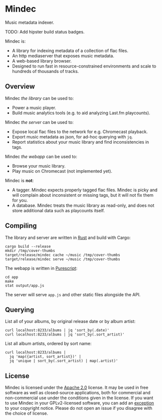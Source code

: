 # Mindec

Music metadata indexer.

TODO: Add hipster build status badges.

Mindec is:

 * A library for indexing metadata of a collection of flac files.
 * An http mediaserver that exposes music metadata.
 * A web-based library browser.
 * Designed to run fast in resource-constrained environments
   and scale to hundreds of thousands of tracks.

## Overview

Mindec *the library* can be used to:

 * Power a music player.
 * Build music analytics tools (e.g. to aid analyzing Last.fm playcounts).

Mindec *the server* can be used to:

 * Expose local flac files to the network for e.g. Chromecast playback.
 * Export music metadata as json, for ad-hoc querying with `jq`.
 * Report statistics about your music library and find inconsistencies in tags.

Mindec *the webapp* can be used to:

 * Browse your music library.
 * Play music on Chromecast (not implemented yet).

Mindec is **not**:

 * A tagger. Mindec expects properly tagged flac files. Mindec is picky and
   will complain about inconsistent or missing tags, but it will not fix them
   for you.
 * A database. Mindec treats the music library as read-only, and does not store
   additional data such as playcounts itself.

## Compiling

The library and server are written in [Rust][rust] and build with Cargo:

    cargo build --release
    mkdir /tmp/cover-thumbs
    target/release/mindec cache ~/music /tmp/cover-thumbs
    target/release/mindec serve ~/music /tmp/cover-thumbs

The webapp is written in [Purescript][purescript]:

    cd app
    make
    stat output/app.js

The server will serve `app.js` and other static files alongside the API.

## Querying

List all of your albums, by original release date or by album artist:

    curl localhost:8233/albums | jq 'sort_by(.date)'
    curl localhost:8233/albums | jq 'sort_by(.sort_artist)'

List all album artists, ordered by sort name:

    curl localhost:8233/albums |
      jq 'map({artist, sort_artist})' |
      jq 'unique | sort_by(.sort_artist) | map(.artist)'

## License

Mindec is licensed under the [Apache 2.0][apache2] license. It may be used in
free software as well as closed-source applications, both for commercial and
non-commercial use under the conditions given in the license. If you want to
use Mindec in your GPLv2-licensed software, you can add an [exception][except]
to your copyright notice. Please do not open an issue if you disagree with the
choice of license.

[rust]:       https://rust-lang.org
[purescript]: http://www.purescript.org/
[apache2]:    https://www.apache.org/licenses/LICENSE-2.0
[except]:     https://www.gnu.org/licenses/gpl-faq.html#GPLIncompatibleLibs
